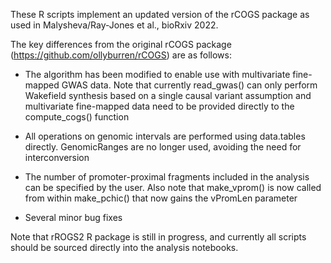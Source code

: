 These R scripts implement an updated version of the rCOGS package as used in Malysheva/Ray-Jones et al., bioRxiv 2022. 

The key differences from the original rCOGS package (https://github.com/ollyburren/rCOGS) are as follows:

* The algorithm has been modified to enable use with multivariate fine-mapped GWAS data. Note that currently read_gwas() can only perform Wakefield synthesis based on a single causal variant assumption and multivariate fine-mapped data need to be provided directly to the compute_cogs() function

* All operations on genomic intervals are performed using data.tables directly. GenomicRanges are no longer used, avoiding the need for interconversion

* The number of promoter-proximal fragments included in the analysis can be specified by the user. Also note that make_vprom() is now called from within make_pchic() that now gains the vPromLen parameter

* Several minor bug fixes

Note that rROGS2 R package is still in progress, and currently all scripts should be sourced directly into the analysis notebooks.
